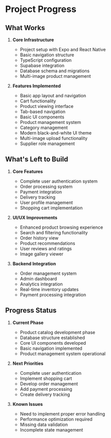 # Project Progress

## What Works
1. **Core Infrastructure**
   - Project setup with Expo and React Native
   - Basic navigation structure
   - TypeScript configuration
   - Supabase integration
   - Database schema and migrations
   - Multi-image product management

2. **Features Implemented**
   - Basic app layout and navigation
   - Cart functionality
   - Product viewing interface
   - Tab-based navigation
   - Basic UI components
   - Product management system
   - Category management
   - Modern black-and-white UI theme
   - Multi-image upload functionality
   - Supplier role management

## What's Left to Build
1. **Core Features**
   - Complete user authentication system
   - Order processing system
   - Payment integration
   - Delivery tracking
   - User profile management
   - Shopping cart implementation

2. **UI/UX Improvements**
   - Enhanced product browsing experience
   - Search and filtering functionality
   - Order history view
   - Product recommendations
   - User reviews and ratings
   - Image gallery viewer

3. **Backend Integration**
   - Order management system
   - Admin dashboard
   - Analytics integration
   - Real-time inventory updates
   - Payment processing integration

## Progress Status
1. **Current Phase**
   - Product catalog development phase
   - Database structure established
   - Core UI components developed
   - Basic navigation implemented
   - Product management system operational

2. **Next Priorities**
   - Complete user authentication
   - Implement shopping cart
   - Develop order management
   - Add payment processing
   - Create delivery tracking

3. **Known Issues**
   - Need to implement proper error handling
   - Performance optimization required
   - Missing data validation
   - Incomplete state management 